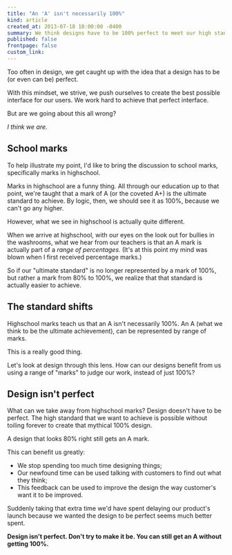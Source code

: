 ```yaml
---
title: "An 'A' isn't necessarily 100%"
kind: article
created_at: 2013-07-18 18:00:00 -0400
summary: We think designs have to be 100% perfect to meet our high standards. But is that really the case?
published: false
frontpage: false
custom_link: 
---
```


<p class="article-intro">
	Too often in design, we get caught up with the idea that a design has to be (or even can be) perfect.
</p>

With this mindset, we strive, we push ourselves to create the best possible interface for our users. We work hard to achieve that perfect interface.

But are we going about this all wrong?

*I think we are.*

## School marks

To help illustrate my point, I'd like to bring the discussion to school marks, specifically marks in highschool.

Marks in highschool are a funny thing. All through our education up to that point, we're taught that a mark of A (or the coveted A+) is the ultimate standard to achieve. By logic, then, we should see it as 100%, because we can't go any higher.

However, what we see in highschool is actually quite different.

When we arrive at highschool, with our eyes on the look out for bullies in the washrooms, what we hear from our teachers is that an A mark is actually part of a *range of percentages*. (It's at this point my mind was blown when I first received percentage marks.)

So if our "ultimate standard" is no longer represented by a mark of 100%, but rather a mark from 80% to 100%, we realize that that standard is actually easier to achieve.

## The standard shifts

Highschool marks teach us that an A isn't necessarily 100%. An A (what we think to be the ultimate achievement), can be represented by range of marks.

This is a really good thing.

Let's look at design through this lens. How can our designs benefit from us using a range of "marks" to judge our work, instead of just 100%?

## Design isn't perfect

What can we take away from highschool marks? Design doesn't have to be perfect. The high standard that we want to achieve is possible without toiling forever to create that mythical 100% design.

A design that looks 80% right still gets an A mark.

This can benefit us greatly:

- We stop spending too much time designing things;
- Our newfound time can be used talking with customers to find out what they think;
- This feedback can be used to improve the design the way customer's want it to be improved.

Suddenly taking that extra time we'd have spent delaying our product's launch because we wanted the design to be perfect seems much better spent.

**Design isn't perfect. Don't try to make it be. You can still get an A without getting 100%.**